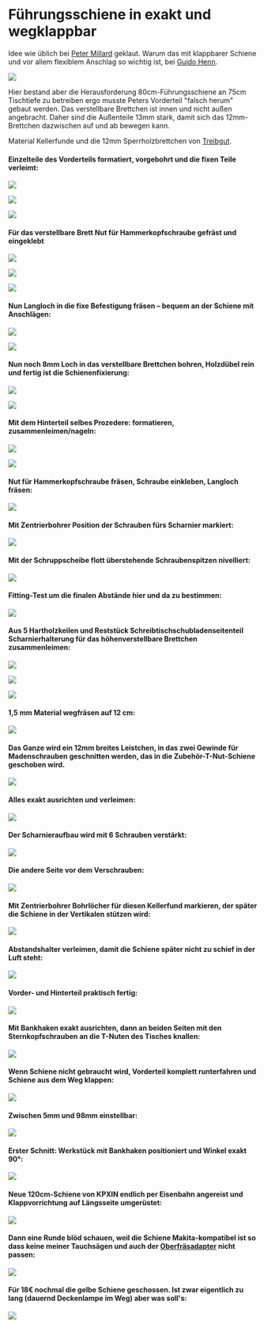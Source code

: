 # Führungsschiene in exakt und wegklappbar

Idee wie üblich bei [Peter Millard](https://www.youtube.com/watch?v=sHj5G6t1qvY) geklaut. Warum das mit klappbarer Schiene und vor allem flexiblem Anschlag so wichtig ist, bei [Guido Henn](https://www.youtube.com/watch?v=EbhWwJawMe0).

![](001.png)

Hier bestand aber die Herausforderung 80cm-Führungsschiene an 75cm Tischtiefe zu betreiben ergo musste Peters Vorderteil "falsch herum" gebaut werden. Das verstellbare Brettchen ist innen und nicht außen angebracht. Daher sind die Außenteile 13mm stark, damit sich das 12mm-Brettchen dazwischen auf und ab bewegen kann.

Material Kellerfunde und die 12mm Sperrholzbrettchen von [Treibgut](http://treibgut-lager.de/).

#### Einzelteile des Vorderteils formatiert, vorgebohrt und die fixen Teile verleimt:

![](001.jpg)

![](002.jpg)

![](003.jpg)

#### Für das verstellbare Brett Nut für Hammerkopfschraube gefräst und eingeklebt

![](004.jpg)

![](005.jpg)

![](007.jpg)

#### Nun Langloch in die fixe Befestigung fräsen – bequem an der Schiene mit Anschlägen:

![](006.jpg)

![](008.jpg)

#### Nun noch 8mm Loch in das verstellbare Brettchen bohren, Holzdübel rein und fertig ist die Schienenfixierung:

![](009.jpg)

![](010.jpg)

#### Mit dem Hinterteil selbes Prozedere: formatieren, zusammenleimen/nageln:

![](011.jpg)

![](012.jpg)

#### Nut für Hammerkopfschraube fräsen, Schraube einkleben, Langloch fräsen:

![](014.jpg)

#### Mit Zentrierbohrer Position der Schrauben fürs Scharnier markiert:

![](015.jpg)

#### Mit der Schruppscheibe flott überstehende Schraubenspitzen nivelliert:

![](016.jpg)

#### Fitting-Test um die finalen Abstände hier und da zu bestimmen:

![](017.jpg)

#### Aus 5 Hartholzkeilen und Reststück Schreibtischschubladenseitenteil Scharnierhalterung für das höhenverstellbare Brettchen zusammenleimen:

![](018.jpg)

![](020.jpg)

![](019.jpg)

#### 1,5 mm Material wegfräsen auf 12 cm:

![](021.jpg)

#### Das Ganze wird ein 12mm breites Leistchen, in das zwei Gewinde für Madenschrauben geschnitten werden, das in die Zubehör-T-Nut-Schiene geschoben wird. 

![](022.jpg)

#### Alles exakt ausrichten und verleimen:

![](025.jpg)

#### Der Scharnieraufbau wird mit 6 Schrauben verstärkt:

![](023.jpg)

#### Die andere Seite vor dem Verschrauben:

![](024.jpg)

#### Mit Zentrierbohrer Bohrlöcher für diesen Kellerfund markieren, der später die Schiene in der Vertikalen stützen wird:

![](026.jpg)

#### Abstandshalter verleimen, damit die Schiene später nicht zu schief in der Luft steht:

![](028.jpg)

#### Vorder- und Hinterteil praktisch fertig:

![](029.jpg)

#### Mit Bankhaken exakt ausrichten, dann an beiden Seiten mit den Sternkopfschrauben an die T-Nuten des Tisches knallen:

![](030.jpg)

#### Wenn Schiene nicht gebraucht wird, Vorderteil komplett runterfahren und Schiene aus dem Weg klappen:

![](031.jpg)

#### Zwischen 5mm und 98mm einstellbar:

![](032.jpg)

#### Erster Schnitt: Werkstück mit Bankhaken positioniert und Winkel exakt 90°:

![](033.jpg)

#### Neue 120cm-Schiene von KPXIN endlich per Eisenbahn angereist und Klappvorrichtung auf Längsseite umgerüstet:

![](034.jpg)

#### Dann eine Runde blöd schauen, weil die Schiene Makita-kompatibel ist so dass keine meiner Tauchsägen und auch der [Oberfräsadapter](../Fraesschiene/README.md) nicht passen:

![](035.jpg)

#### Für 18€ nochmal die gelbe Schiene geschossen. Ist zwar eigentlich zu lang (dauernd Deckenlampe im Weg) aber was soll's:

![](036.jpg)

